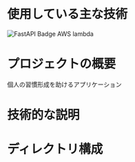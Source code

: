 # 使用している主な技術
![FastAPI Badge](https://img.shields.io/badge/FastAPI-005571?style=for-the-badge&logo=fastapi)
AWS lambda

# プロジェクトの概要
個人の習慣形成を助けるアプリケーション
# 技術的な説明
# ディレクトリ構成

